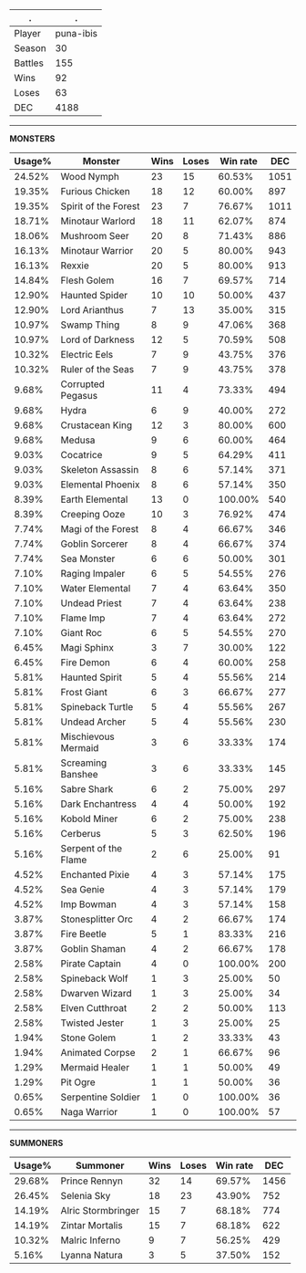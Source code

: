 .|.
|-|-
Player|puna-ibis
Season|30
Battles|155
Wins|92
Loses|63
DEC|4188

---
**MONSTERS**

Usage%|Monster|Wins|Loses|Win rate|DEC|
-|-|-|-|-|-|
24.52%|Wood Nymph|23|15|60.53%|1051|
19.35%|Furious Chicken|18|12|60.00%|897|
19.35%|Spirit of the Forest|23|7|76.67%|1011|
18.71%|Minotaur Warlord|18|11|62.07%|874|
18.06%|Mushroom Seer|20|8|71.43%|886|
16.13%|Minotaur Warrior|20|5|80.00%|943|
16.13%|Rexxie|20|5|80.00%|913|
14.84%|Flesh Golem|16|7|69.57%|714|
12.90%|Haunted Spider|10|10|50.00%|437|
12.90%|Lord Arianthus|7|13|35.00%|315|
10.97%|Swamp Thing|8|9|47.06%|368|
10.97%|Lord of Darkness|12|5|70.59%|508|
10.32%|Electric Eels|7|9|43.75%|376|
10.32%|Ruler of the Seas|7|9|43.75%|378|
9.68%|Corrupted Pegasus|11|4|73.33%|494|
9.68%|Hydra|6|9|40.00%|272|
9.68%|Crustacean King|12|3|80.00%|600|
9.68%|Medusa|9|6|60.00%|464|
9.03%|Cocatrice|9|5|64.29%|411|
9.03%|Skeleton Assassin|8|6|57.14%|371|
9.03%|Elemental Phoenix|8|6|57.14%|350|
8.39%|Earth Elemental|13|0|100.00%|540|
8.39%|Creeping Ooze|10|3|76.92%|474|
7.74%|Magi of the Forest|8|4|66.67%|346|
7.74%|Goblin Sorcerer|8|4|66.67%|374|
7.74%|Sea Monster|6|6|50.00%|301|
7.10%|Raging Impaler|6|5|54.55%|276|
7.10%|Water Elemental|7|4|63.64%|350|
7.10%|Undead Priest|7|4|63.64%|238|
7.10%|Flame Imp|7|4|63.64%|272|
7.10%|Giant Roc|6|5|54.55%|270|
6.45%|Magi Sphinx|3|7|30.00%|122|
6.45%|Fire Demon|6|4|60.00%|258|
5.81%|Haunted Spirit|5|4|55.56%|214|
5.81%|Frost Giant|6|3|66.67%|277|
5.81%|Spineback Turtle|5|4|55.56%|267|
5.81%|Undead Archer|5|4|55.56%|230|
5.81%|Mischievous Mermaid|3|6|33.33%|174|
5.81%|Screaming Banshee|3|6|33.33%|145|
5.16%|Sabre Shark|6|2|75.00%|297|
5.16%|Dark Enchantress|4|4|50.00%|192|
5.16%|Kobold Miner|6|2|75.00%|238|
5.16%|Cerberus|5|3|62.50%|196|
5.16%|Serpent of the Flame|2|6|25.00%|91|
4.52%|Enchanted Pixie|4|3|57.14%|175|
4.52%|Sea Genie|4|3|57.14%|179|
4.52%|Imp Bowman|4|3|57.14%|158|
3.87%|Stonesplitter Orc|4|2|66.67%|174|
3.87%|Fire Beetle|5|1|83.33%|216|
3.87%|Goblin Shaman|4|2|66.67%|178|
2.58%|Pirate Captain|4|0|100.00%|200|
2.58%|Spineback Wolf|1|3|25.00%|50|
2.58%|Dwarven Wizard|1|3|25.00%|34|
2.58%|Elven Cutthroat|2|2|50.00%|113|
2.58%|Twisted Jester|1|3|25.00%|25|
1.94%|Stone Golem|1|2|33.33%|43|
1.94%|Animated Corpse|2|1|66.67%|96|
1.29%|Mermaid Healer|1|1|50.00%|49|
1.29%|Pit Ogre|1|1|50.00%|36|
0.65%|Serpentine Soldier|1|0|100.00%|36|
0.65%|Naga Warrior|1|0|100.00%|57|

---
**SUMMONERS**

Usage%|Summoner|Wins|Loses|Win rate|DEC|
-|-|-|-|-|-|
29.68%|Prince Rennyn|32|14|69.57%|1456|
26.45%|Selenia Sky|18|23|43.90%|752|
14.19%|Alric Stormbringer|15|7|68.18%|774|
14.19%|Zintar Mortalis|15|7|68.18%|622|
10.32%|Malric Inferno|9|7|56.25%|429|
5.16%|Lyanna Natura|3|5|37.50%|152|
